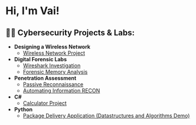 <h1>Hi, I'm Vai! </h1>

<h2>👨‍💻 Cybersecurity Projects & Labs:</h2>

- <b>Designing a Wireless Network</b>
  - [Wireless Network Project](https://github.com/dannyt28/WirelessNetworkProject)
- <b>Digital Forensic Labs </b>
  - [Wireshark Investigation](https://github.com/dannyt28/Digital-Forensic-Investigation-Lab) 
  - [Forensic Memory Analysis](https://github.com/dannyt28/ForensicMemoryAnalysis) 
- <b>Penetration Assessment</b>
  - [Passive Reconnaissance](https://github.com/dannyt28/Passive-Reconnaissance)
  - [Automating Information RECON](https://github.com/dannyt28/Automating-Information-RECON/tree/main)
- <b>C#</b>
  - [Calculator Project](https://github.com/dannyt28/Calculator-Program)
- <b>Python</b>
  - [Package Delivery Application (Datastructures and Algorithms Demo)](https://github.com/joshmadakor1/Package-Delivery-Pathfinding-Algorithm)




<!--
**joshmadakor1/joshmadakor1** is a ✨ _special_ ✨ repository because its `README.md` (this file) appears on your GitHub profile.

Here are some ideas to get you started:

- 🔭 I’m currently working on ...
- 🌱 I’m currently learning ...
- 👯 I’m looking to collaborate on ...
- 🤔 I’m looking for help with ...
- 💬 Ask me about ...
- 📫 How to reach me: ...
- 😄 Pronouns: ...
- ⚡ Fun fact: ...
-->
